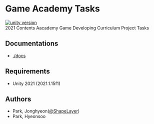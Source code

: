 # Game Academy Tasks
[![unity version](https://img.shields.io/badge/unity-2021.1.15f1-lightgrey)](https://unity3d.com/unity/whats-new/2021.1.15)  
2021 Contents Aacademy Game Developing Curriculum Project Tasks  

## Documentations
 * [./docs](./docs)  

## Requirements
 * Unity 2021 (2021.1.15f1)

## Authors
 * Park, Jonghyeon([@ShapeLayer](https://github.com/ShapeLayer))
 * Park, Hyeonsoo
